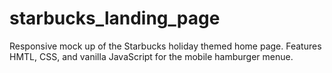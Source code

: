 # starbucks_landing_page
 Responsive mock up of the Starbucks holiday themed home page. Features HMTL, CSS, and vanilla JavaScript for the mobile hamburger menue. 
